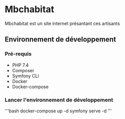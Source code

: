 # Mbchabitat

Mbchabitat est un site internet présantant ces artisants

## Environnement de développement

### Pré-requis

* PHP 7.4
* Composer
* Symfony CLI  
* Docker
* Docker-compose

### Lancer l'environnement de développement

'''bash
docker-compose up -d
symfony serve -d
'''